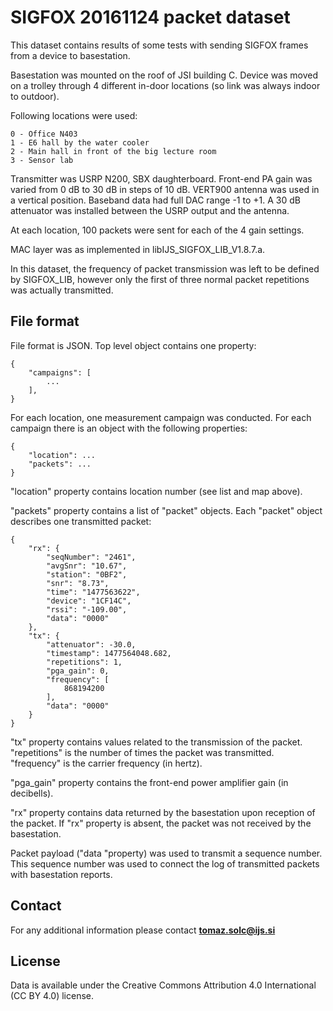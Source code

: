 SIGFOX 20161124 packet dataset
==============================

This dataset contains results of some tests with sending SIGFOX frames from a
device to basestation.

Basestation was mounted on the roof of JSI building C. Device was moved on a
trolley through 4 different in-door locations (so link was always indoor to
outdoor).

Following locations were used:

    0 - Office N403
    1 - E6 hall by the water cooler
    2 - Main hall in front of the big lecture room
    3 - Sensor lab

Transmitter was USRP N200, SBX daughterboard. Front-end PA gain was varied from
0 dB to 30 dB in steps of 10 dB. VERT900 antenna was used in a vertical
position. Baseband data had full DAC range -1 to +1. A 30 dB attenuator was
installed between the USRP output and the antenna.

At each location, 100 packets were sent for each of the 4 gain settings.

MAC layer was as implemented in libIJS_SIGFOX_LIB_V1.8.7.a.

In this dataset, the frequency of packet transmission was left to be defined by
SIGFOX_LIB, however only the first of three normal packet repetitions was
actually transmitted.

File format
-----------

File format is JSON. Top level object contains one property:

    {
        "campaigns": [
            ...
        ],
    }

For each location, one measurement campaign was conducted. For each campaign
there is an object with the following properties:

    {
        "location": ...
        "packets": ...
    }

"location" property contains location number (see list and map above).

"packets" property contains a list of "packet" objects. Each "packet" object
describes one transmitted packet:

    {
        "rx": {
            "seqNumber": "2461",
            "avgSnr": "10.67",
            "station": "0BF2",
            "snr": "8.73",
            "time": "1477563622",
            "device": "1CF14C",
            "rssi": "-109.00",
            "data": "0000"
        },
        "tx": {
            "attenuator": -30.0,
            "timestamp": 1477564048.682,
            "repetitions": 1,
            "pga_gain": 0,
            "frequency": [
                868194200
            ],
            "data": "0000"
        }
    }

"tx" property contains values related to the transmission of the packet.
"repetitions" is the number of times the packet was transmitted. "frequency" is
the carrier frequency (in hertz).

"pga_gain" property contains the front-end power amplifier gain (in decibells).

"rx" property contains data returned by the basestation upon reception of the
packet. If "rx" property is absent, the packet was not received by the
basestation.

Packet payload ("data "property) was used to transmit a sequence
number. This sequence number was used to connect the log of transmitted packets
with basestation reports.

## Contact

For any additional information please contact **tomaz.solc@ijs.si**

## License

Data is available under the Creative Commons Attribution 4.0 International 
(CC BY 4.0) license.
